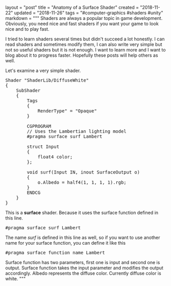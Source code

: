 layout = "post"
title = "Anatomy of a Surface Shader"
created = "2018-11-22"
updated = "2018-11-26"
tags = "#computer-graphics #shaders #unity"
markdown = """
Shaders are always a popular topic in game development. Obviously, you need nice and fast shaders if you want your game to look nice and to play fast.

I tried to learn shaders several times but didn't succeed a lot honestly. I can read shaders and sometimes modify them, I can also write very simple but not so useful shaders but it is not enough. I want to learn more and I want to blog about it to progress faster. Hopefully these posts will help others as well.

Let's examine a very simple shader.

<pre class="prettyprint linenums">
Shader "ShaderLib/DiffuseWhite"
{
    SubShader
    {
        Tags
        {
            RenderType" = "Opaque"
        }
        
        CGPROGRAM
        // Uses the Lambertian lighting model
        #pragma surface surf Lambert
        
        struct Input
        {
            float4 color;
        };
        
        void surf(Input IN, inout SurfaceOutput o)
        {
            o.Albedo = half4(1, 1, 1, 1).rgb;
        }
        ENDCG
    }
}
</pre>

This is a **surface** shader. Because it uses the surface function defined in this line.
<pre class="prettyprint linenums">
#pragma surface surf Lambert
</pre>
The name _surf_ is defined in this line as well, so if you want to use another name for your surface function, you can define it like this
<pre class="prettyprint linenums">
#pragma surface function_name Lambert
</pre>

Surface function has two parameters, first one is input and second one is output. Surface function takes the input parameter and modifies the output accordingly. Albedo represents the diffuse color. Currently diffuse color is white.
"""
